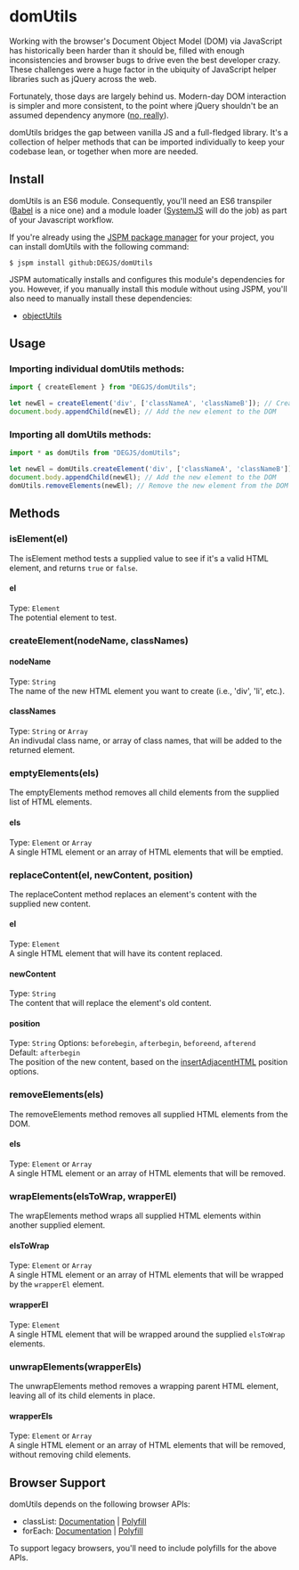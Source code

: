 # domUtils
Working with the browser's Document Object Model (DOM) via JavaScript has historically been harder than it should be, filled with enough inconsistencies and browser bugs to drive even the best developer crazy. These challenges were a huge factor in the ubiquity of JavaScript helper libraries such as jQuery across the web.

Fortunately, those days are largely behind us. Modern-day DOM interaction is simpler and more consistent, to the point where jQuery shouldn't be an assumed dependency anymore ([no, really](http://youmightnotneedjquery.com/)).

domUtils bridges the gap between vanilla JS and a full-fledged library. It's a collection of helper methods that can be imported individually to keep your codebase lean, or together when more are needed.

## Install
domUtils is an ES6 module. Consequently, you'll need an ES6 transpiler ([Babel](https://babeljs.io) is a nice one) and a module loader ([SystemJS](https://github.com/systemjs/systemjs) will do the job) as part of your Javascript workflow.

If you're already using the [JSPM package manager](http://jspm.io) for your project, you can install domUtils with the following command:

```
$ jspm install github:DEGJS/domUtils
```

JSPM automatically installs and configures this module's dependencies for you. However, if you manually install this module without using JSPM, you'll also need to manually install these dependencies:

* [objectUtils](https://github.com/DEGJS/objectUtils)

## Usage

### Importing individual domUtils methods:
```js
import { createElement } from "DEGJS/domUtils";

let newEl = createElement('div', ['classNameA', 'classNameB']); // Create a new element
document.body.appendChild(newEl); // Add the new element to the DOM
```

### Importing all domUtils methods:
```js
import * as domUtils from "DEGJS/domUtils";

let newEl = domUtils.createElement('div', ['classNameA', 'classNameB']); // Create a new element
document.body.appendChild(newEl); // Add the new element to the DOM
domUtils.removeElements(newEl); // Remove the new element from the DOM
```

## Methods

### isElement(el)
The isElement method tests a supplied value to see if it's a valid HTML element, and returns `true` or `false`.

#### el
Type: `Element`  
The potential element to test.

### createElement(nodeName, classNames)

#### nodeName
Type: `String`  
The name of the new HTML element you want to create (i.e., 'div', 'li', etc.).   

#### classNames
Type: `String` or `Array`  
An indivudal class name, or array of class names, that will be added to the returned element.

### emptyElements(els)
The emptyElements method removes all child elements from the supplied list of HTML elements.
#### els
Type: `Element` or `Array`   
A single HTML element or an array of HTML elements that will be emptied.

### replaceContent(el, newContent, position)
The replaceContent method replaces an element's content with the supplied new content.
#### el
Type: `Element`   
A single HTML element that will have its content replaced.
#### newContent
Type: `String`   
The content that will replace the element's old content.
#### position
Type: `String`
Options: `beforebegin`, `afterbegin`, `beforeend`, `afterend`  
Default: `afterbegin`    
The position of the new content, based on the [insertAdjacentHTML](https://developer.mozilla.org/en-US/docs/Web/API/Element/insertAdjacentHTML) position options.

### removeElements(els)
The removeElements method removes all supplied HTML elements from the DOM.
#### els
Type: `Element` or `Array`   
A single HTML element or an array of HTML elements that will be removed.

### wrapElements(elsToWrap, wrapperEl)
The wrapElements method wraps all supplied HTML elements within another supplied element.
#### elsToWrap
Type: `Element` or `Array`   
A single HTML element or an array of HTML elements that will be wrapped by the `wrapperEl` element.

#### wrapperEl
Type: `Element`   
A single HTML element that will be wrapped around the supplied `elsToWrap` elements.

### unwrapElements(wrapperEls)
The unwrapElements method removes a wrapping parent HTML element, leaving all of its child elements in place.
#### wrapperEls
Type: `Element` or `Array`   
A single HTML element or an array of HTML elements that will be removed, without removing child elements.

## Browser Support

domUtils depends on the following browser APIs:
+ classList: [Documentation](https://developer.mozilla.org/en-US/docs/Web/API/Element/classList) | [Polyfill](https://github.com/eligrey/classList.js/)
+ forEach: [Documentation](https://developer.mozilla.org/en-US/docs/Web/JavaScript/Reference/Global_Objects/Array/forEach) | [Polyfill](https://developer.mozilla.org/en-US/docs/Web/JavaScript/Reference/Global_Objects/Array/forEach#Polyfill)

To support legacy browsers, you'll need to include polyfills for the above APIs.
